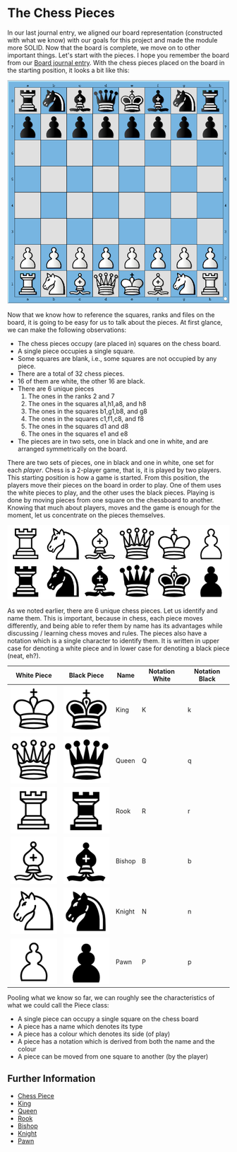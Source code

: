 # The Chess Pieces

In our last journal entry, we aligned our board representation (constructed with what we know) with our
goals for this project and made the module more SOLID. Now that the board is complete, we move on to
other important things. Let's start with the pieces. I hope you remember the board from our [Board
journal entry](03%20-%20The%20Chess%20Board.md). With the chess pieces placed on the board in the
starting position, it looks a bit like this:

![Starting Position](../media/starting-position.png)

Now that we know how to reference the squares, ranks and files on the board, it is going to be easy for
us to talk about the pieces. At first glance, we can make the following observations:

* The chess pieces occupy (are placed in) squares on the chess board.
* A single piece occupies a single square.
* Some squares are blank, i.e., some squares are not occupied by any piece.
* There are a total of 32 chess pieces.
* 16 of them are white, the other 16 are black.
* There are 6 unique pieces
    1. The ones in the ranks 2 and 7
    2. The ones in the squares a1,h1,a8, and h8
    3. The ones in the squares b1,g1,b8, and g8
    4. The ones in the squares c1,f1,c8, and f8
    5. The ones in the squares d1 and d8
    6. The ones in the squares e1 and e8
* The pieces are in two sets, one in black and one in white, and are arranged symmetrically on the board.

There are two sets of pieces, one in black and one in white, one set for each *player*. Chess is a
2-player game, that is, it is played by two players. This starting position is how a game is started.
From this position, the players move their pieces on the board in order to play. One of them uses the
white pieces to play, and the other uses the black pieces. Playing is done by moving pieces from one
square on the chessboard to another. Knowing that much about players, moves and the game is enough for 
the moment, let us concentrate on the pieces themselves.

![Unique Pieces](../media/pieces/chess-pieces-all.png)

As we noted earlier, there are 6 unique chess pieces. Let us identify and name them. This is important,
because in chess, each piece moves differently, and being able to refer them by name has its advantages
while discussing / learning chess moves and rules. The pieces also have a notation which is a single
character to identify them. It is written in upper case for denoting a white piece and in lower case for
denoting a black piece (neat, eh?).

White Piece|Black Piece|Name|Notation White|Notation Black|
-----------|-----------|----|--------------|--------------|
![White King](../media/pieces/king-white.png)|![Black King](../media/pieces/king-black.png)|King|K|k|
![White Queen](../media/pieces/queen-white.png)|![Black Queen](../media/pieces/queen-black.png)|Queen|Q|q|
![White Rook](../media/pieces/rook-white.png)|![Black Rook](../media/pieces/rook-black.png)|Rook|R|r|
![White Bishop](../media/pieces/bishop-white.png)|![Black Bishop](../media/pieces/bishop-black.png)|Bishop|B|b|
![White Knight](../media/pieces/knight-white.png)|![Black Knight](../media/pieces/knight-black.png)|Knight|N|n|
![White Pawn](../media/pieces/pawn-white.png)|![Black Pawn](../media/pieces/pawn-black.png)|Pawn|P|p|

Pooling what we know so far, we can roughly see the characteristics of what we could call the Piece class:

* A single piece can occupy a single square on the chess board
* A piece has a name which denotes its type
* A piece has a colour which denotes its side (of play)
* A piece has a notation which is derived from both the name and the colour
* A piece can be moved from one square to another (by the player)

## Further Information
* [Chess Piece](https://en.wikipedia.org/wiki/Chess_piece)
* [King](https://en.wikipedia.org/wiki/King_(chess))
* [Queen](https://en.wikipedia.org/wiki/Queen_(chess))
* [Rook](https://en.wikipedia.org/wiki/Rook_(chess))
* [Bishop](https://en.wikipedia.org/wiki/Bishop_(chess))
* [Knight](https://en.wikipedia.org/wiki/Knight_(chess))
* [Pawn](https://en.wikipedia.org/wiki/Pawn_(chess))